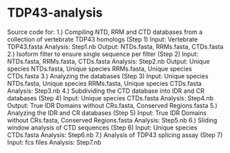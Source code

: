 # TDP43-analysis
Source code for:
	1.) Compiling NTD, RRM and CTD databases from a collection of vertebrate TDP43 homologs (Step 1)
		Input: Vertebrate TDP43.fasta
		Analysis: Step1.nb
		Output: NTDs.fasta, RRMs.fasta, CTDs.fasta
	2.) Isoform filter to ensure single sequence per filter (Step 2)
		Input: NTDs.fasta, RRMs.fasta, CTDs.fasta
		Analysis: Step2.nb
		Output: Unique species NTDs.fasta, Unique species RRMs.fasta, Unique species CTDs.fasta
	3.) Analyzing the databases (Step 3)
		Input: Unique species NTDs.fasta, Unique species RRMs.fasta, Unique species CTDs.fasta
		Analysis: Step3.nb
	4.) Subdividing the CTD database into IDR and CR databases (Step 4)
		Input: Unique species CTDs.fasta
		Analysis: Step4.nb
		Output: True IDR Domains without CRs.fasta, Conserved Regions.fasta
	5.) Analyzing the IDR and CR databases (Step 5)
		Input: True IDR Domains without CRs.fasta, Conserved Regions.fasta
		Analysis: Step5.nb
	6.) Sliding window analysis of CTD sequences (Step 6)
		Input: Unique species CTDs.fasta
		Analysis: Step6.nb
	7.) Analysis of TDP43 splicing assay (Step 7)
		Input: fcs files
		Analysis: Step7.nb
